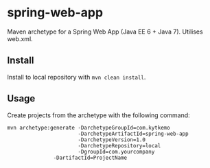 # spring-web-app

Maven archetype for a Spring Web App (Java EE 6 + Java 7). Utilises web.xml.

## Install

Install to local repository with `mvn clean install`.

## Usage

Create projects from the archetype with the following command:

```
mvn archetype:generate -DarchetypeGroupId=com.kytkemo
                       -DarchetypeArtifactId=spring-web-app
                       -DarchetypeVersion=1.0
                       -DarchetypeRepository=local
                       -DgroupId=com.yourcompany
		       -DartifactId=ProjectName
```
